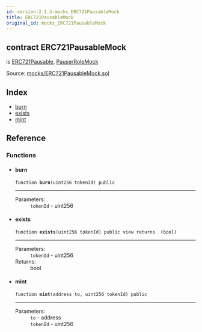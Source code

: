 ```yaml
---
id: version-2.1.3-mocks_ERC721PausableMock
title: ERC721PausableMock
original_id: mocks_ERC721PausableMock
---
```


<div class="contract-doc"><div class="contract"><h2 class="contract-header"><span class="contract-kind">contract</span> ERC721PausableMock</h2><p class="base-contracts"><span>is</span> <a href="token_ERC721_ERC721Pausable.html">ERC721Pausable</a><span>, </span><a href="mocks_PauserRoleMock.html">PauserRoleMock</a></p><div class="source">Source: <a href="https://github.com/OpenZeppelin/zeppelin-solidity/blob/v2.1.3/contracts/mocks/ERC721PausableMock.sol" target="_blank">mocks/ERC721PausableMock.sol</a></div></div><div class="index"><h2>Index</h2><ul><li><a href="mocks_ERC721PausableMock.html#burn">burn</a></li><li><a href="mocks_ERC721PausableMock.html#exists">exists</a></li><li><a href="mocks_ERC721PausableMock.html#mint">mint</a></li></ul></div><div class="reference"><h2>Reference</h2><div class="functions"><h3>Functions</h3><ul><li><div class="item function"><span id="burn" class="anchor-marker"></span><h4 class="name">burn</h4><div class="body"><code class="signature">function <strong>burn</strong><span>(uint256 tokenId) </span><span>public </span></code><hr/><dl><dt><span class="label-parameters">Parameters:</span></dt><dd><div><code>tokenId</code> - uint256</div></dd></dl></div></div></li><li><div class="item function"><span id="exists" class="anchor-marker"></span><h4 class="name">exists</h4><div class="body"><code class="signature">function <strong>exists</strong><span>(uint256 tokenId) </span><span>public </span><span>view </span><span>returns  (bool) </span></code><hr/><dl><dt><span class="label-parameters">Parameters:</span></dt><dd><div><code>tokenId</code> - uint256</div></dd><dt><span class="label-return">Returns:</span></dt><dd>bool</dd></dl></div></div></li><li><div class="item function"><span id="mint" class="anchor-marker"></span><h4 class="name">mint</h4><div class="body"><code class="signature">function <strong>mint</strong><span>(address to, uint256 tokenId) </span><span>public </span></code><hr/><dl><dt><span class="label-parameters">Parameters:</span></dt><dd><div><code>to</code> - address</div><div><code>tokenId</code> - uint256</div></dd></dl></div></div></li></ul></div></div></div>

